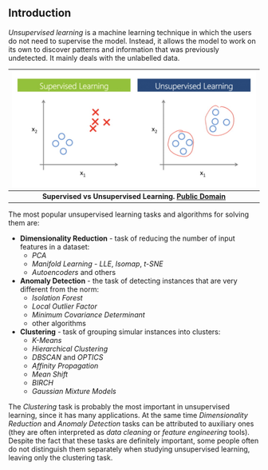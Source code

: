 ## Introduction

*Unsupervised learning* is a machine learning technique in which the users do not need to supervise the model. Instead, it allows the model to work on its own to discover patterns and information that was previously undetected. It mainly deals with the unlabelled data.

| ![supervised_vs_unsupervised.jpg](../img/supervised_vs_unsupervised.jpg) |
|:--:|
| <b>Supervised vs Unsupervised Learning. [Public Domain](https://commons.wikimedia.org/wiki/File:Machin_learning.png)</b>|

The most popular unsupervised learning tasks and algorithms for solving them are:
- **Dimensionality Reduction** - task of reducing the number of input features in a dataset:
  - *PCA*
  - *Manifold Learning* - *LLE*, *Isomap*, *t-SNE*
  - *Autoencoders* and others
- **Anomaly Detection** - the task of detecting instances that are very different from the norm:
  - *Isolation Forest*
  - *Local Outlier Factor*
  - *Minimum Covariance Determinant*
  - other algorithms
- **Clustering** - task of grouping simular instances into clusters:
  - *K-Means*
  - *Hierarchical Clustering*
  - *DBSCAN* and *OPTICS*
  - *Affinity Propagation*
  - *Mean Shift*
  - *BIRCH*
  - *Gaussian Mixture Models*

The *Clustering* task is probably the most important in unsupervised learning, since it has many applications. At the same time *Dimensionality Reduction* and *Anomaly Detection* tasks can be attributed to auxiliary ones (they are often interpreted as *data cleaning* or *feature engineering* tools). Despite the fact that these tasks are definitely important, some people often do not distinguish them separately when studying unsupervised learning, leaving only the clustering task. 